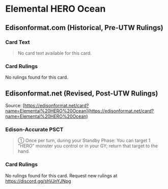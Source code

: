 # Elemental HERO Ocean

## Edisonformat.com (Historical, Pre-UTW Rulings)

### Card Text

> No card text available for this card.

### Card Rulings

No rulings found for this card.

## Edisonformat.net (Revised, Post-UTW Rulings)

Source: [https://edisonformat.net/card?name=Elemental%20HERO%20Ocean](https://edisonformat.net/card?name=Elemental%20HERO%20Ocean)

### Edison-Accurate PSCT

> ① Once per turn, during your Standby Phase: You can target 1 "HERO" monster you control or in your GY; return that target to the hand.

### Card Rulings

No rulings found for this card. Request new rulings at https://discord.gg/shVJnYJNpg
            